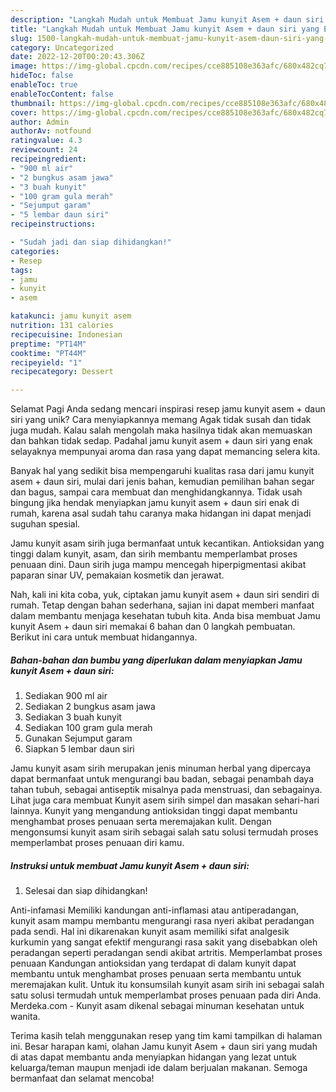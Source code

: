 ```yaml
---
description: "Langkah Mudah untuk Membuat Jamu kunyit Asem + daun siri yang Enak, Sempurna"
title: "Langkah Mudah untuk Membuat Jamu kunyit Asem + daun siri yang Enak, Sempurna"
slug: 1500-langkah-mudah-untuk-membuat-jamu-kunyit-asem-daun-siri-yang-enak-sempurna
category: Uncategorized
date: 2022-12-20T00:20:43.306Z
image: https://img-global.cpcdn.com/recipes/cce885108e363afc/680x482cq70/jamu-kunyit-asem-daun-siri-foto-resep-utama.jpg
hideToc: false
enableToc: true
enableTocContent: false
thumbnail: https://img-global.cpcdn.com/recipes/cce885108e363afc/680x482cq70/jamu-kunyit-asem-daun-siri-foto-resep-utama.jpg
cover: https://img-global.cpcdn.com/recipes/cce885108e363afc/680x482cq70/jamu-kunyit-asem-daun-siri-foto-resep-utama.jpg
author: Admin
authorAv: notfound
ratingvalue: 4.3
reviewcount: 24
recipeingredient:
- "900 ml air"
- "2 bungkus asam jawa"
- "3 buah kunyit"
- "100 gram gula merah"
- "Sejumput garam"
- "5 lembar daun siri"
recipeinstructions:

- "Sudah jadi dan siap dihidangkan!"
categories:
- Resep
tags:
- jamu
- kunyit
- asem

katakunci: jamu kunyit asem 
nutrition: 131 calories
recipecuisine: Indonesian
preptime: "PT14M"
cooktime: "PT44M"
recipeyield: "1"
recipecategory: Dessert

---
```



Selamat Pagi Anda sedang mencari inspirasi resep jamu kunyit asem + daun siri yang unik? Cara menyiapkannya memang Agak tidak susah dan tidak juga mudah. Kalau salah mengolah maka hasilnya tidak akan memuaskan dan bahkan tidak sedap. Padahal jamu kunyit asem + daun siri yang enak selayaknya mempunyai aroma dan rasa yang dapat memancing selera kita.


Banyak hal yang sedikit bisa mempengaruhi kualitas rasa dari jamu kunyit asem + daun siri, mulai dari jenis bahan, kemudian pemilihan bahan segar dan bagus, sampai cara membuat dan menghidangkannya. Tidak usah bingung jika hendak menyiapkan jamu kunyit asem + daun siri enak di rumah, karena asal sudah tahu caranya maka hidangan ini dapat menjadi suguhan spesial.

Jamu kunyit asam sirih juga bermanfaat untuk kecantikan. Antioksidan yang tinggi dalam kunyit, asam, dan sirih membantu memperlambat proses penuaan dini. Daun sirih juga mampu mencegah hiperpigmentasi akibat paparan sinar UV, pemakaian kosmetik dan jerawat.


Nah, kali ini kita coba, yuk, ciptakan jamu kunyit asem + daun siri sendiri di rumah. Tetap dengan bahan sederhana, sajian ini dapat memberi manfaat dalam membantu menjaga kesehatan tubuh kita. Anda bisa membuat Jamu kunyit Asem + daun siri memakai 6 bahan dan 0 langkah pembuatan. Berikut ini cara untuk membuat hidangannya.

<!--inarticleads1-->

##### Bahan-bahan dan bumbu yang diperlukan dalam menyiapkan Jamu kunyit Asem + daun siri:

1. Sediakan 900 ml air
1. Sediakan 2 bungkus asam jawa
1. Sediakan 3 buah kunyit
1. Sediakan 100 gram gula merah
1. Gunakan Sejumput garam
1. Siapkan 5 lembar daun siri


Jamu kunyit asam sirih merupakan jenis minuman herbal yang dipercaya dapat bermanfaat untuk mengurangi bau badan, sebagai penambah daya tahan tubuh, sebagai antiseptik misalnya pada menstruasi, dan sebagainya. Lihat juga cara membuat Kunyit asem sirih simpel dan masakan sehari-hari lainnya. Kunyit yang mengandung antioksidan tinggi dapat membantu menghambat proses penuaan serta meremajakan kulit. Dengan mengonsumsi kunyit asam sirih sebagai salah satu solusi termudah proses memperlambat proses penuaan diri kamu. 

<!--inarticleads2-->

##### Instruksi untuk membuat Jamu kunyit Asem + daun siri:


1. Selesai dan siap dihidangkan!

Anti-infamasi Memiliki kandungan anti-inflamasi atau antiperadangan, kunyit asam mampu membantu mengurangi rasa nyeri akibat peradangan pada sendi. Hal ini dikarenakan kunyit asam memiliki sifat analgesik kurkumin yang sangat efektif mengurangi rasa sakit yang disebabkan oleh peradangan seperti peradangan sendi akibat artritis. Memperlambat proses penuaan Kandungan antioksidan yang terdapat di dalam kunyit dapat membantu untuk menghambat proses penuaan serta membantu untuk meremajakan kulit. Untuk itu konsumsilah kunyit asam sirih ini sebagai salah satu solusi termudah untuk memperlambat proses penuaan pada diri Anda. Merdeka.com - Kunyit asam dikenal sebagai minuman kesehatan untuk wanita. 

Terima kasih telah menggunakan resep yang tim kami tampilkan di halaman ini. Besar harapan kami, olahan Jamu kunyit Asem + daun siri yang mudah di atas dapat membantu anda menyiapkan hidangan yang lezat untuk keluarga/teman maupun menjadi ide dalam berjualan makanan. Semoga bermanfaat dan selamat mencoba!
